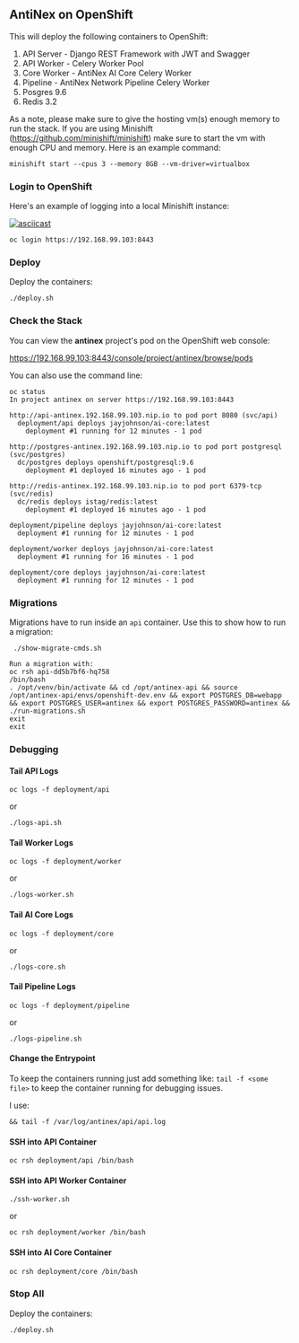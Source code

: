 ## AntiNex on OpenShift

This will deploy the following containers to OpenShift:

1. API Server - Django REST Framework with JWT and Swagger
1. API Worker - Celery Worker Pool
1. Core Worker - AntiNex AI Core Celery Worker
1. Pipeline - AntiNex Network Pipeline Celery Worker
1. Posgres 9.6
1. Redis 3.2

As a note, please make sure to give the hosting vm(s) enough memory to run the stack. If you are using Minishift (https://github.com/minishift/minishift) make sure to start the vm with enough CPU and memory. Here is an example command:

```
minishift start --cpus 3 --memory 8GB --vm-driver=virtualbox
```

### Login to OpenShift

Here's an example of logging into a local Minishift instance:

[![asciicast](https://asciinema.org/a/p43SsSDRIuW53GtahbxHq7yD9.png)](https://asciinema.org/a/p43SsSDRIuW53GtahbxHq7yD9?autoplay=1)

```
oc login https://192.168.99.103:8443
```

### Deploy

Deploy the containers:

```
./deploy.sh
```

### Check the Stack

You can view the **antinex** project's pod on the OpenShift web console:

https://192.168.99.103:8443/console/project/antinex/browse/pods

You can also use the command line:

```
oc status
In project antinex on server https://192.168.99.103:8443

http://api-antinex.192.168.99.103.nip.io to pod port 8080 (svc/api)
  deployment/api deploys jayjohnson/ai-core:latest
    deployment #1 running for 12 minutes - 1 pod

http://postgres-antinex.192.168.99.103.nip.io to pod port postgresql (svc/postgres)
  dc/postgres deploys openshift/postgresql:9.6
    deployment #1 deployed 16 minutes ago - 1 pod

http://redis-antinex.192.168.99.103.nip.io to pod port 6379-tcp (svc/redis)
  dc/redis deploys istag/redis:latest
    deployment #1 deployed 16 minutes ago - 1 pod

deployment/pipeline deploys jayjohnson/ai-core:latest
  deployment #1 running for 12 minutes - 1 pod

deployment/worker deploys jayjohnson/ai-core:latest
  deployment #1 running for 16 minutes - 1 pod

deployment/core deploys jayjohnson/ai-core:latest
  deployment #1 running for 12 minutes - 1 pod
```

### Migrations

Migrations have to run inside an ```api``` container. Use this to show how to run a migration:

```
 ./show-migrate-cmds.sh

Run a migration with:
oc rsh api-dd5b7bf6-hq758
/bin/bash
. /opt/venv/bin/activate && cd /opt/antinex-api && source /opt/antinex-api/envs/openshift-dev.env && export POSTGRES_DB=webapp && export POSTGRES_USER=antinex && export POSTGRES_PASSWORD=antinex && ./run-migrations.sh
exit
exit
```

### Debugging

#### Tail API Logs

```
oc logs -f deployment/api
```

or

```
./logs-api.sh
```

#### Tail Worker Logs

```
oc logs -f deployment/worker
```

or

```
./logs-worker.sh
```

#### Tail AI Core Logs

```
oc logs -f deployment/core
```

or

```
./logs-core.sh
```

#### Tail Pipeline Logs

```
oc logs -f deployment/pipeline
```

or

```
./logs-pipeline.sh
```

#### Change the Entrypoint

To keep the containers running just add something like: ```tail -f <some file>``` to keep the container running for debugging issues.

I use:

```
&& tail -f /var/log/antinex/api/api.log
```

#### SSH into API Container

```
oc rsh deployment/api /bin/bash
```

#### SSH into API Worker Container

```
./ssh-worker.sh
```

or

```
oc rsh deployment/worker /bin/bash
```

#### SSH into AI Core Container

```
oc rsh deployment/core /bin/bash
```

### Stop All

Deploy the containers:

```
./deploy.sh
```

